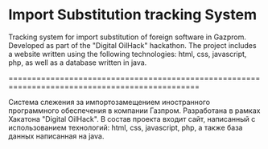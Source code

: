 # Import Substitution tracking System

Tracking system for import substitution of foreign software in Gazprom.
Developed as part of the "Digital OilHack" hackathon.
The project includes a website written using the following technologies: html, css, javascript, php, as well as a database written in java.

===============================================================================================

Система слежения за импортозамещением иностранного программного обеспечения в компании Газпром.
Разработана в рамках Хакатона "Digital OilHack".
В состав проекта входит сайт, написанный с использованием технологий: html, css, javascript, php, а также база данных написанная на java. 
